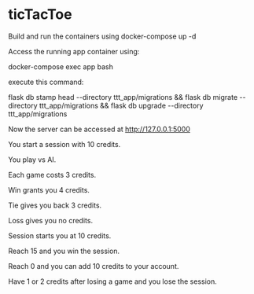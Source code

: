 # ticTacToe

Build and run the containers using docker-compose up -d

Access the running app container using:

docker-compose exec app bash

execute this command:

flask db stamp head --directory ttt_app/migrations && flask db migrate --directory ttt_app/migrations && flask db upgrade --directory ttt_app/migrations

Now the server can be accessed at http://127.0.0.1:5000

You start a session with 10 credits.

You play vs AI.

Each game costs 3 credits.

Win grants you 4 credits.

Tie gives you back 3 credits.

Loss gives you no credits.



Session starts you at 10 credits.

Reach 15 and you win the session.

Reach 0 and you can add 10 credits to your account.

Have 1 or 2 credits after losing a game and you lose the session.
